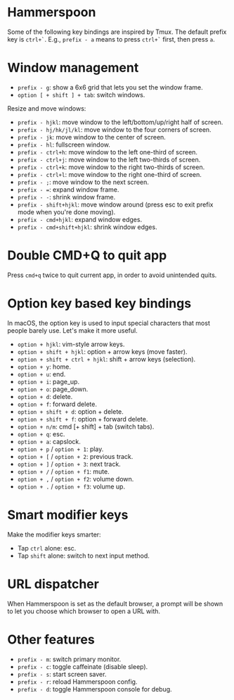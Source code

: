 # Hammerspoon

Some of the following key bindings are inspired by Tmux. The default prefix key is `` ctrl+` ``. E.g., `prefix - a` means to press `` ctrl+` `` first, then press `a`.

# Window management

- `prefix - g`: show a 6x6 grid that lets you set the window frame.
- `option [ + shift ] + tab`: switch windows.

Resize and move windows:

- `prefix - hjkl`: move window to the left/bottom/up/right half of screen.
- `prefix - hj/hk/jl/kl`: move window to the four corners of screen.
- `prefix - jk`: move window to the center of screen.
- `prefix - hl`: fullscreen window.
- `prefix - ctrl+h`: move window to the left one-third of screen.
- `prefix - ctrl+j`: move window to the left two-thirds of screen.
- `prefix - ctrl+k`: move window to the right two-thirds of screen.
- `prefix - ctrl+l`: move window to the right one-third of screen.
- `prefix - ;`: move window to the next screen.
- `prefix - =`: expand window frame.
- `prefix - -`: shrink window frame.
- `prefix - shift+hjkl`: move window around (press esc to exit prefix mode when you're done moving).
- `prefix - cmd+hjkl`: expand window edges.
- `prefix - cmd+shift+hjkl`: shrink window edges.

# Double CMD+Q to quit app

Press `cmd+q` twice to quit current app, in order to avoid unintended quits.

# Option key based key bindings

In macOS, the option key is used to input special characters that most people barely use. Let's make it more useful.

- `option + hjkl`: vim-style arrow keys.
- `option + shift + hjkl`: option + arrow keys (move faster).
- `option + shift + ctrl + hjkl`: shift + arrow keys (selection).
- `option + y`: home.
- `option + u`: end.
- `option + i`: page_up.
- `option + o`: page_down.
- `option + d`: delete.
- `option + f`: forward delete.
- `option + shift + d`: option + delete.
- `option + shift + f`: option + forward delete.
- `option + n/m`: cmd [+ shift] + tab (switch tabs).
- `option + q`: esc.
- `option + a`: capslock.
- `option + p` / `option + 1`: play.
- `option + [` / `option + 2`: previous track.
- `option + ]` / `option + 3`: next track.
- `option + /` / `option + f1`: mute.
- `option + ,` / `option + f2`: volume down.
- `option + .` / `option + f3`: volume up.

# Smart modifier keys

Make the modifier keys smarter:
- Tap `ctrl` alone: esc.
- Tap `shift` alone: switch to next input method.

# URL dispatcher

When Hammerspoon is set as the default browser, a prompt will be shown to let you choose which browser to open a URL with.

# Other features

- `prefix - m`: switch primary monitor.
- `prefix - c`: toggle caffeinate (disable sleep).
- `prefix - s`: start screen saver.
- `prefix - r`: reload Hammerspoon config.
- `prefix - d`: toggle Hammerspoon console for debug.
